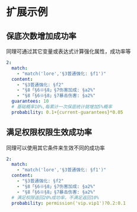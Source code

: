 # 扩展示例

## 保底次数增加成功率

同理可通过其它变量或表达式计算强化属性，成功率等

```yaml
2:
  match:
    - "match('lore','§3普通强化: §f1')"
  content:
    - "§3普通强化: §f2"
    - "§8「§6※§8」§7伤害加成: §a2%"
    - "§8「§6※§8」§7暴击伤害: §a2%"
  guarantees: 10
  # 基础概率10%,每累计一次保底统计就增加5%概率
  probability: 0.1+{current-guarantees}*0.05
```

## 满足权限权限生效成功率

同理可以使用其它条件来生效不同的成功率

```yaml
2:
  match:
    - "match('lore','§3普通强化: §f1')"
  content:
    - "§3普通强化: §f2"
    - "§8「§6※§8」§7伤害加成: §a2%"
    - "§8「§6※§8」§7暴击伤害: §a2%"
  # 满足权限返回20%成功率，不满足返回10%
  probability: permission('vip.vip1')?0.2:0.1
```
